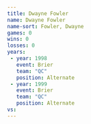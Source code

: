 ```yaml
---
title: Dwayne Fowler
name: Dwayne Fowler
name-sort: Fowler, Dwayne
games: 0
wins: 0
losses: 0
years:
 - year: 1998
   event: Brier
   team: "QC"
   position: Alternate
 - year: 1999
   event: Brier
   team: "QC"
   position: Alternate
vs:
---
```

